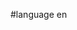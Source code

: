 #language en


<div style="overflow:auto;height:1px;">
[http://porn.1aederop.org/porn-downloads-for-psp.html porn downloads for psp]
[http://porn.1aederop.org/porn-downloader-reviews.html porn downloader reviews]
[http://porn.1aederop.org/porn-definitions.html porn definitions]
[http://porn.1aederop.org/porn-csar.html porn csar]
[http://porn.1aederop.org/porn-cruises.html porn cruises]
[http://porn.1aederop.org/porn-cream-pie-pic.html porn cream pie pic]
[http://porn.1aederop.org/porn-cout-cases.html porn cout cases]
[http://porn.1aederop.org/porn-companies-in-prague.html porn companies in prague]
[http://porn.1aederop.org/porn-clips-guy-food.html porn clips guy food]
[http://porn.1aederop.org/porn-clift-s-cove.html porn clift s cove]
[http://porn.1aederop.org/porn-catalog-request.html porn catalog request]
[http://porn.1aederop.org/porn-cartoons-3d.html porn cartoons 3d]
[http://porn.1aederop.org/porn-blog-young.html porn blog young]
[http://porn.1aederop.org/porn-black-nylons.html porn black nylons]
[http://porn.1aederop.org/porn-asshole-pussy-closeups.html porn asshole pussy closeups]
[http://porn.1aederop.org/porn-ask-jolen.html porn ask jolen]
[http://porn.1aederop.org/porn-animaton.html porn animaton]
[http://porn.1aederop.org/porn-anel.html porn anel]
[http://porn.1aederop.org/porn-amateur.html porn amateur]
[http://porn.1aederop.org/porn-agencies-in-new-york.html porn agencies in new york]
[http://porn.1aederop.org/porn-acting.html porn acting]
[http://porn.1aederop.org/porn-8e6-tunnel-pussy.html porn 8e6 tunnel pussy]
[http://porn.1aederop.org/porn-666.html porn 666]
[http://porn.1aederop.org/pokemon-porn-ash-and-charazard-fucking.html pokemon porn ash and charazard fucking]
[http://porn.1aederop.org/playboy-woman-who-went-to-porn.html playboy woman who went to porn]
[http://porn.1aederop.org/playboy-the-mansion-porn.html playboy the mansion porn]
[http://porn.1aederop.org/playboy-pet-turned-porn-star.html playboy pet turned porn star]
[http://porn.1aederop.org/playboy-girls-porn.html playboy girls porn]
[http://porn.1aederop.org/pittsburgh-porn.html pittsburgh porn]
[http://porn.1aederop.org/philipeno-porn.html philipeno porn]
[http://porn.1aederop.org/phat-booty-porn.html phat booty porn]
[http://porn.1aederop.org/pettite-porn.html pettite porn]
[http://porn.1aederop.org/pedo-porn-lil-pretteen.html pedo porn lil pretteen]
[http://porn.1aederop.org/pay-per-click-porn-advertising.html pay per click porn advertising]
[http://porn.1aederop.org/pay-lois-griffin-porn.html pay lois griffin porn]
[http://porn.1aederop.org/pay-for-porn-by-sms.html pay for porn by sms]
[http://porn.1aederop.org/paul-morris-porn-films.html paul morris porn films]
[http://porn.1aederop.org/paris-hiltons-porn.html paris hiltons porn]
[http://porn.1aederop.org/parents-porn.html parents porn]
[http://porn.1aederop.org/paparazzi-porn.html paparazzi porn]
[http://porn.1aederop.org/pamila-andeson-porn.html pamila andeson porn]
[http://porn.1aederop.org/pamela-anderson-porn-movies.html pamela anderson porn movies]
[http://porn.1aederop.org/online-porn-vidoes.html online porn vidoes]
[http://porn.1aederop.org/online-porn-clips.html online porn clips]
[http://porn.1aederop.org/online-lesbian-porn-videos.html online lesbian porn videos]
[http://porn.1aederop.org/online-audio-porn-stories.html online audio porn stories]
[http://porn.1aederop.org/old-time-free-antique-porn.html old time free antique porn]
[http://porn.1aederop.org/old-man-young-woman-porn.html old man young woman porn]
[http://porn.1aederop.org/old-gay-men-porn.html old gay men porn]
[http://porn.1aederop.org/old-asian-porn.html old asian porn]
[http://porn.1aederop.org/nymphet-sex-porn.html nymphet sex porn]
[http://porn.1aederop.org/nun-porn-free.html nun porn free]
[http://porn.1aederop.org/nudist-porn.html nudist porn]
[http://porn.1aederop.org/nude-turkish-male-porn-sites.html nude turkish male porn sites]
[http://porn.1aederop.org/non-porn-using-sybian.html non porn using sybian]
[http://porn.1aederop.org/no-porn-breast.html no porn breast]
[http://porn.1aederop.org/no-membership-cartoon-porn.html no membership cartoon porn]
[http://porn.1aederop.org/nn-porn.html nn porn]
[http://porn.1aederop.org/new-porn-sites.html new porn sites]
[http://porn.1aederop.org/netherland-girls-porn.html netherland girls porn]
[http://porn.1aederop.org/neauty-kind-porn.html neauty kind porn]
[http://porn.1aederop.org/nasty-hors-porn.html nasty hors porn]
[http://porn.1aederop.org/naruto-porn-comic.html naruto porn comic]
[http://porn.1aederop.org/naruto-porn-clips.html naruto porn clips]
[http://porn.1aederop.org/naruto-adult-porn.html naruto adult porn]
[http://porn.1aederop.org/naked-trailers-porn.html naked trailers porn]
[http://porn.1aederop.org/naked-girl--non-porn.html naked girl  non porn]
[http://porn.1aederop.org/naked-black-porn-stars.html naked black porn stars]
[http://porn.1aederop.org/muscles-porn.html muscles porn]
[http://porn.1aederop.org/mpg-porn-free-sluts.html mpg porn free sluts]
[http://porn.1aederop.org/movie-theater-porn-xxx.html movie theater porn xxx]
[http://porn.1aederop.org/most-downloaded-porn.html most downloaded porn]
[http://porn.1aederop.org/mormman-porn.html mormman porn]
[http://porn.1aederop.org/monitor-porn-vidio-clips.html monitor porn vidio clips]
[http://porn.1aederop.org/mom-teaching-porn.html mom teaching porn]
[http://porn.1aederop.org/mojo-free-porn.html mojo free porn]
[http://porn.1aederop.org/miraia-carey-porn.html miraia carey porn]
[http://porn.1aederop.org/milf-porn-links.html milf porn links]
[http://porn.1aederop.org/midget-porn-stars.html midget porn stars]
[http://porn.1aederop.org/mexican-soap-porn.html mexican soap porn]
[http://porn.1aederop.org/men-fucking-animal-porn-pics.html men fucking animal porn pics]
[http://porn.1aederop.org/melissa-walker-porn.html melissa walker porn]
[http://porn.1aederop.org/mature-women-petty-pinks-porn.html mature women petty pinks porn]
[http://porn.1aederop.org/mature-threesome-porn.html mature threesome porn]
[http://porn.1aederop.org/mature-porn-sex.html mature porn sex]
[http://porn.1aederop.org/mature-porn-mpegs.html mature porn mpegs]
[http://porn.1aederop.org/mature-male-porn.html mature male porn]
[http://porn.1aederop.org/mature-hardcore-porn.html mature hardcore porn]
[http://porn.1aederop.org/mary-kate-and-ashly-porn.html mary kate and ashly porn]
[http://porn.1aederop.org/marks-bookmarks-fre-porn.html marks bookmarks fre porn]
[http://porn.1aederop.org/marie-carey-porn.html marie carey porn]
[http://porn.1aederop.org/mandingo-porn-videos.html mandingo porn videos]
[http://porn.1aederop.org/man-fucking-dog-porn.html man fucking dog porn]
[http://porn.1aederop.org/make-money-with-online-porn.html make money with online porn]
[http://porn.1aederop.org/made-porn.html made porn]
[http://porn.1aederop.org/maburaho-porn.html maburaho porn]
[http://porn.1aederop.org/luana-lani-porn.html luana lani porn]
[http://porn.1aederop.org/lotite-free-porn.html lotite free porn]
[http://porn.1aederop.org/looking-for-male-porn-actors.html looking for male porn actors]
[http://porn.1aederop.org/look-for-free-nude-porn-cam.html look for free nude porn cam]
[http://porn.1aederop.org/longest-list-of-porn.html longest list of porn]
[http://porn.1aederop.org/lolitas-child-porn.html lolitas child porn]
[http://porn.1aederop.org/lolita-pre-teen-porn.html lolita pre teen porn]
[http://porn.1aederop.org/lolita-girls-fucking-dogs-porn.html lolita girls fucking dogs porn]
[http://porn.1aederop.org/literotica-free-porn-clips.html literotica free porn clips]
[http://porn.1aederop.org/link-o-rama-porn.html link o rama porn]
[http://porn.1aederop.org/lezzo-porn.html lezzo porn]
[http://porn.1aederop.org/let-their-be-porn.html let their be porn]
[http://porn.1aederop.org/lesbin-porn-sites.html lesbin porn sites]
[http://porn.1aederop.org/lesbian-teen-sex-porn.html lesbian teen sex porn]
[http://porn.1aederop.org/lesbian-porn-simpson.html lesbian porn simpson]
[http://porn.1aederop.org/lesbian-porn-and-video-stream.html lesbian porn and video stream]
[http://porn.1aederop.org/lesbian-free-porn-gallaries.html lesbian free porn gallaries]
[http://porn.1aederop.org/lesbian-free-online-porn-videos.html lesbian free online porn videos]
[http://porn.1aederop.org/lesbian-cum-shot-free-porn-sites-chat-room.html lesbian cum shot free porn sites chat room]
[http://porn.1aederop.org/lektionen-of-the-desire-porn-movie.html lektionen of the desire porn movie]
[http://porn.1aederop.org/leena-porn.html leena porn]
[http://porn.1aederop.org/leave-my-wife-alone-porn.html leave my wife alone porn]
[http://porn.1aederop.org/leather-boots-porn-post.html leather boots porn post]
[http://porn.1aederop.org/lazytown-girl-porn.html lazytown girl porn]
[http://porn.1aederop.org/lasbian-porn.html lasbian porn]
[http://porn.1aederop.org/largest-penis---porn.html largest penis   porn]
[http://porn.1aederop.org/large-women-porn.html large women porn]
[http://porn.1aederop.org/large-srotum-porn.html large srotum porn]
[http://porn.1aederop.org/lama-links-porn.html lama links porn]
[http://porn.1aederop.org/krystal-from-big-brother-2006-porn.html krystal from big brother 2006 porn]
[http://porn.1aederop.org/korean-teen-porn.html korean teen porn]
[http://porn.1aederop.org/kite-porn-video.html kite porn video]
[http://porn.1aederop.org/kings-of-porn-homebrew-game.html kings of porn homebrew game]
[http://porn.1aederop.org/king-chili-porn-site.html king chili porn site]
[http://porn.1aederop.org/kim-pssible-porn.html kim pssible porn]
[http://porn.1aederop.org/kids-porn-sites.html kids porn sites]
[http://porn.1aederop.org/keria-knightly-porn.html keria knightly porn]
[http://porn.1aederop.org/kelley-rae-roberts--porn.html kelley rae roberts  porn]
[http://porn.1aederop.org/keira-knightly-sexy-porn-movies-clips.html keira knightly sexy porn movies clips]
[http://porn.1aederop.org/kc-gay-porn.html kc gay porn]
[http://porn.1aederop.org/kathy-lilian-porn.html kathy lilian porn]
[http://porn.1aederop.org/kathryns-leather-porn.html kathryns leather porn]
[http://porn.1aederop.org/kai-porn.html kai porn]
[http://porn.1aederop.org/jobs-in-porn-industry.html jobs in porn industry]
[http://porn.1aederop.org/jessica-alba-in-porn.html jessica alba in porn]
[http://porn.1aederop.org/jesse-james-porn.html jesse james porn]
[http://porn.1aederop.org/jesica-simpson-porn-tape.html jesica simpson porn tape]
[http://porn.1aederop.org/jenna-jamison-porn-movies.html jenna jamison porn movies]
[http://porn.1aederop.org/jenna-jameson-porn-clips.html jenna jameson porn clips]
[http://porn.1aederop.org/jena-jameson-porn-video.html jena jameson porn video]
[http://porn.1aederop.org/japanese-virgin-porn.html japanese virgin porn]
[http://porn.1aederop.org/japanese-free-model-porn.html japanese free model porn]
[http://porn.1aederop.org/japanes-child-porn.html japanes child porn]
[http://porn.1aederop.org/japan-gay--porn-shops.html japan gay  porn shops]
[http://porn.1aederop.org/jammed-jamison-porn-star.html jammed jamison porn star]
[http://porn.1aederop.org/jamiee-foxworth-porn.html jamiee foxworth porn]
[http://porn.1aederop.org/jacky-orsatti-porn-star.html jacky orsatti porn star]
[http://porn.1aederop.org/is-shu-qi-a-porn-star.html is shu qi a porn star]
[http://porn.1aederop.org/internet-privacy-and-security-porn.html internet privacy and security porn]
[http://porn.1aederop.org/internet-porn-arrests.html internet porn arrests]
[http://porn.1aederop.org/insest-toon-porn.html insest toon porn]
[http://porn.1aederop.org/innocent-angles-porn.html innocent angles porn]
[http://porn.1aederop.org/indonesian-porn-photo.html indonesian porn photo]
[http://porn.1aederop.org/individual-porn-downloads.html individual porn downloads]
[http://porn.1aederop.org/indian-women-porn-stars.html indian women porn stars]
[http://porn.1aederop.org/indian-porn-mms.html indian porn mms]
[http://porn.1aederop.org/indian-native-porn.html indian native porn]
[http://porn.1aederop.org/incredibles-family-porn.html incredibles family porn]
[http://porn.1aederop.org/in-threw-the-green-doors-porn-movie.html in threw the green doors porn movie]
</div>
